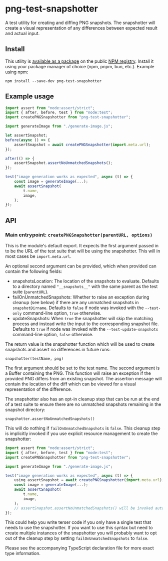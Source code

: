 # png-test-snapshotter

A test utility for creating and diffing PNG snapshots. The snapshotter will create a visual representation of any differences between expected result and actual input.

## Install

This utility is [available as a package](https://npmjs.com/package/png-test-snapshotter) on the public [NPM registry](https://npmjs.com). Install it using your package manager of choice (npm, pnpm, bun, etc.). Example using npm:

```shell
npm install --save-dev png-test-snapshotter
```

## Example usage

```js
import assert from "node:assert/strict";
import { after, before, test } from "node:test";
import createPNGSnapshotter from "png-test-snapshotter";

import generateImage from "./generate-image.js";

let assertSnapshot;
before(async () => {
    assertSnapshot = await createPNGSnapshotter(import.meta.url);
});

after(() => {
    assertSnapshot.assertNoUnmatchedSnapshots();
});

test("image generation works as expected", async (t) => {
    const image = generateImage(...);
    await assertSnapshot(
        t.name,
        image,
    );
});
```

## API

### Main entrypoint: `createPNGSnapshotter(parentURL, options)`

This is the module's default export. It expects the first argument passed in to be the URL of the test suite that will be using the snapshotter. This will in most cases be `import.meta.url`.

An optional second argument can be provided, which when provided can contain the following fields:
* snapshotsLocation: The location of the snapshots to evaluate. Defaults to a directory named `"__snapshots__"` with the same parent as the test suite (`parentURL`).
* failOnUnmatchedSnapshots: Whether to raise an exception during cleanup (see below) if there are any unmatched snapshots in `snapshotDirname`. Defaults to `false` if node was invoked with the `--test-only` command-line option, `true` otherwise.
* updateSnapshots: When `true` the snapshotter will skip the matching process and instead write the input to the corresponding snapshot file. Defaults to `true` if node was invoked with the `--test-update-snapshots` command-line option, `false` otherwise.

The return value is the snapshotter function which will be used to create snapshots and assert no differences in future runs:

`snapshotter(testName, png)`

The first argument should be set to the test name. The second argument is a Buffer containing the PNG. This function will raise an exception if the provided PNG differs from an existing snapshot. The assertion message will contain the location of the diff which can be viewed for a visual representation of the difference.

The snapshotter also has an opt-in cleanup step that can be run at the end of a test suite to ensure there are no unmatched snapshots remaining in the snapshot directory:

`snapshotter.assertNoUnmatchedSnapshots()`

This will do nothing if `failOnUnmatchedSnapshots` is `false`. This cleanup step is implicitly invoked if you use explicit resource management to create the snapshotter:

```js
import assert from "node:assert/strict";
import { after, before, test } from "node:test";
import createPNGSnapshotter from "png-test-snapshotter";

import generateImage from "./generate-image.js";

test("image generation works as expected", async (t) => {
    using assertSnapshot = await createPNGSnapshotter(import.meta.url);
    const image = generateImage(...);
    await assertSnapshot(
        t.name,
        image,
    );
    // assertSnapshot.assertNoUnmatchedSnapshots() will be invoked automatically when this block is exited
});
```

This could help you write terser code if you only have a single test that needs to use the snapshotter. If you want to use this syntax but need to create multiple instances of the snapshotter you will probably want to opt out of the cleanup step by setting `failOnUnmatchedSnapshots` to `false`.

Please see the accompanying TypeScript declaration file for more exact type information.
